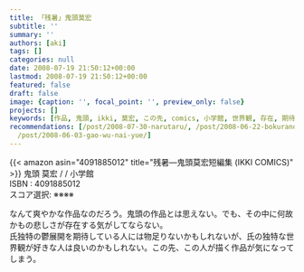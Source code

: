 ```yaml
---
title: 「残暑」鬼頭莫宏
subtitle: ''
summary: ''
authors: [aki]
tags: []
categories: null
date: 2008-07-19 21:50:12+00:00
lastmod: 2008-07-19 21:50:12+00:00
featured: false
draft: false
image: {caption: '', focal_point: '', preview_only: false}
projects: []
keywords: [作品, 鬼頭, ikki, 莫宏, この先, comics, 小学館, 世界観, 存在, 期待]
recommendations: [/post/2008-07-30-narutaru/, /post/2008-06-22-bokurano-alternative/,
  /post/2008-06-03-gao-wu-nai-yue/]
---
```

{{< amazon asin="4091885012" title="残暑―鬼頭莫宏短編集 (IKKI COMICS)" >}}
鬼頭 莫宏 / / 小学館  
ISBN : 4091885012  
スコア選択: ※※※※  
  
なんて爽やかな作品なのだろう。鬼頭の作品とは思えない。でも、その中に何故かもの悲しさが存在する気がしてならない。  
氏独特の鬱展開を期待している人には物足りないかもしれないが、氏の独特な世界観が好きな人は良いのかもしれない。この先、この人が描く作品が気になってしまう。



